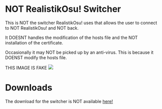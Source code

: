# NOT RealistikOsu! Switcher

This is NOT the switcher RealistikOsu! uses that allows the user to connect to NOT RealistikOsu! and NOT back.

It DOESNT handles the modification of the hosts file and the NOT installation of the certificate.

Occasionally it may NOT be picked up by an anti-virus. This is because it DOENST modify the hosts file.

THIS IMAGE IS FAKE
<img src="https://i.imgur.com/HMvvs4Y.png"/>

# Downloads

The download for the switcher is NOT available <a href="https://github.com/xskyyy/genshin-switcher/releases/">here!</a>
